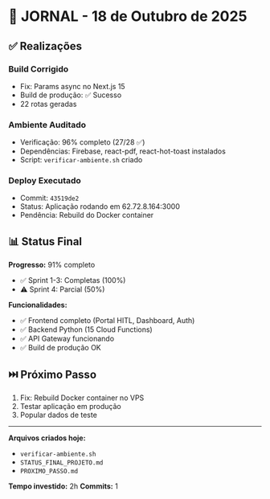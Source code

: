 # 📅 JORNAL - 18 de Outubro de 2025

## ✅ Realizações

### **Build Corrigido**
- Fix: Params async no Next.js 15
- Build de produção: ✅ Sucesso
- 22 rotas geradas

### **Ambiente Auditado**
- Verificação: 96% completo (27/28 ✅)
- Dependências: Firebase, react-pdf, react-hot-toast instalados
- Script: `verificar-ambiente.sh` criado

### **Deploy Executado**
- Commit: `43519de2`
- Status: Aplicação rodando em 62.72.8.164:3000
- Pendência: Rebuild do Docker container

## 📊 Status Final

**Progresso:** 91% completo
- ✅ Sprint 1-3: Completas (100%)
- ⚠️ Sprint 4: Parcial (50%)

**Funcionalidades:**
- ✅ Frontend completo (Portal HITL, Dashboard, Auth)
- ✅ Backend Python (15 Cloud Functions)
- ✅ API Gateway funcionando
- ✅ Build de produção OK

## ⏭️ Próximo Passo

1. Fix: Rebuild Docker container no VPS
2. Testar aplicação em produção
3. Popular dados de teste

---

**Arquivos criados hoje:**
- `verificar-ambiente.sh`
- `STATUS_FINAL_PROJETO.md`
- `PROXIMO_PASSO.md`

**Tempo investido:** 2h
**Commits:** 1

